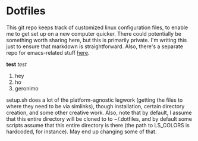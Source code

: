 Dotfiles
========

This git repo keeps track of customized linux configuration files, to enable me to get set up on a new computer quicker. There could potentially be something worth sharing here, but this is primarily private. I'm writing this just to ensure that markdown is straightforward. Also, there's a separate repo for emacs-related stuff [here](https://github.com/Anapollonsky/emacsd).

**test**
*test*

1. hey
2. ho
3. geronimo

setup.sh does a lot of the platform-agnostic legwork (getting the files to where they need to be via simlinks), though installation, certain directory creation, and some other creative work. Also, note that by default, I assume that this entire directory will be cloned to to ~/.dotfiles, and by default some scripts assume that this entire directory is there (the path to LS_COLORS is hardcoded, for instance). May end up changing some of that.